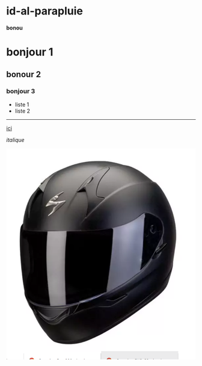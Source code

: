# id-al-parapluie

**bonou**

# bonjour 1

## bonour 2

### bonjour 3

- liste 1
- liste 2

---

[ici](https://www.youtube.com/watch?v=7Ab5DIWYUMw)

_italique_

![image](img1.png "ime")
